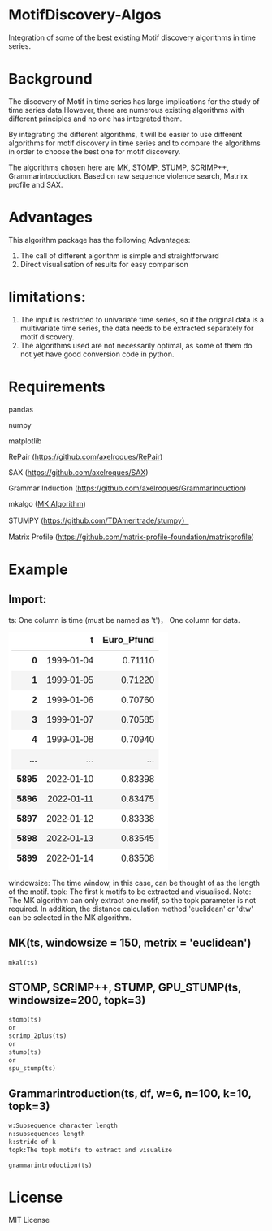 # MotifDiscovery-Algos
Integration of some of the best existing Motif discovery algorithms in time series.

# Background
The discovery of Motif in time series has large implications for the study of time series data.However, there are numerous existing algorithms with different principles and no one has integrated them.

By integrating the different algorithms, it will be easier to use different algorithms for motif discovery in time series and to compare the algorithms in order to choose the best one for motif discovery.

The algorithms chosen here are MK, STOMP, STUMP, SCRIMP++, Grammarintroduction.
Based on raw sequence violence search, Matrirx profile and SAX.

# Advantages

This algorithm package has the following Advantages:

1. The call of different algorithm is simple and straightforward
2. Direct visualisation of results for easy comparison

# limitations:
1. The input is restricted to univariate time series, so if the original data is a multivariate time series, the data needs to be extracted separately for motif discovery.
2. The algorithms used are not necessarily optimal, as some of them do not yet have good conversion code in python.

# Requirements
pandas

numpy

matplotlib

RePair (https://github.com/axelroques/RePair)

SAX (https://github.com/axelroques/SAX)

Grammar Induction (https://github.com/axelroques/GrammarInduction)

mkalgo ([MK Algorithm](https://github.com/saifuddin778/mkalgo#mkalgo-mk-algorithm)) 

STUMPY (https://github.com/TDAmeritrade/stumpy）

Matrix Profile (https://github.com/matrix-profile-foundation/matrixprofile)

# Example
## Import: 

ts: One column is time (must be named as 't')， One column for data. 

![Image text](https://github.com/7SiebenPunch/img-folder/blob/main/Testdata.png)

windowsize: The time window, in this case, can be thought of as the length of the motif.
topk: The first k motifs to be extracted and visualised. 
      Note: The MK algorithm can only extract one motif, so the topk parameter is not required. In addition, the distance calculation method 'euclidean' or 'dtw' can be selected in the MK algorithm.

## MK(ts, windowsize = 150, metrix = 'euclidean')

```
mkal(ts)
```
## STOMP, SCRIMP++, STUMP, GPU_STUMP(ts, windowsize=200, topk=3)

```
stomp(ts)
or
scrimp_2plus(ts)
or
stump(ts)
or
spu_stump(ts)
```

## Grammarintroduction(ts, df, w=6, n=100, k=10, topk=3) 
    w:Subsequence character length
    n:subsequences length
    k:stride of k
    topk:The topk motifs to extract and visualize
```
grammarintroduction(ts)
```

# License
MIT License

